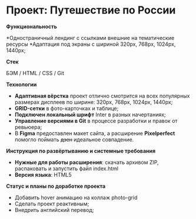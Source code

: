 # Проект: Путешествие по России


**Функциональность**

*Одностраничный лендинг с ссылками внешние на тематические ресурсы
*Адаптация под экраны с шириной 320px, 768px, 1024px, 1440px;

**Стек**

БЭМ / HTML / CSS / Git

**Технологии**

*  **Адаптивная вёрстка** проект отлично смотрится на всех популярных размерах дисплеев по ширине: 320px, 768px, 1024px, 1440px;
* **GRID-сетки** в фото-карточках и таблице;
* **Подключен локальный шрифт** Inter в разных начертаниях;
* **Управление версиями в Git** в процессе разработки и правок от ревьюера;
* В **Figma** предоставлен макет сайта, а  расширение **Pixelperfect**  помогло поймать ~~дзен~~ идеальное совпадение.

**Инструкция по развёртыванию и системные требования**

* **Нужные для работы расширения**: скачать архивом ZIP, распаковать и запустить файл index.html
* **Версия языка**: HTML5


**Статус и планы по доработке проекта**

* Добавить hover анимацию на коллаж photo-grid
* Сделать проект реактивным;
* Внедрить английский перевод;